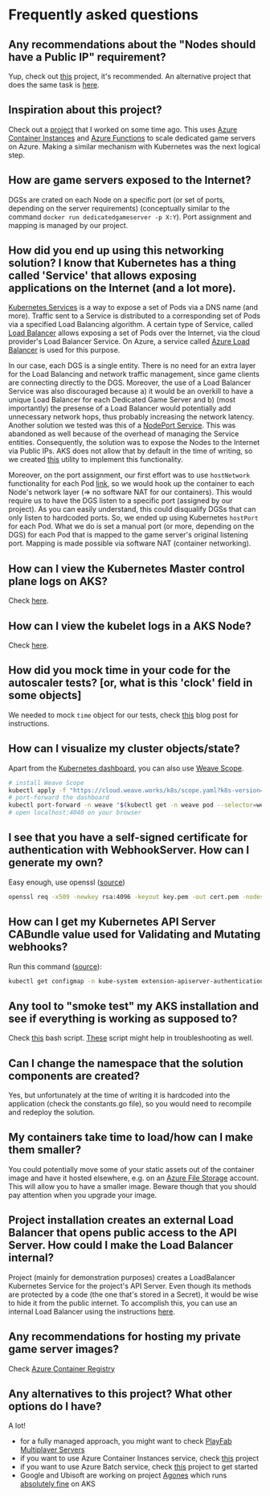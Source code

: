 # Frequently asked questions

## Any recommendations about the "Nodes should have a Public IP" requirement?

Yup, check out [this](https://github.com/dgkanatsios/AksNodePublicIPController) project, it's recommended. An alternative project that does the same task is [here](https://github.com/dgkanatsios/AksNodePublicIP).

## Inspiration about this project?

Check out a [project](https://github.com/dgkanatsios/AzureContainerInstancesManagement) that I worked on some time ago. This uses [Azure Container Instances](https://azure.microsoft.com/en-us/services/container-instances/) and [Azure Functions](https://functions.azure.com) to scale dedicated game servers on  Azure. Making a similar mechanism with Kubernetes was the next logical step.

## How are game servers exposed to the Internet? 

DGSs are crated on each Node on a specific port (or set of ports, depending on the server requirements) (conceptually similar to the command `docker run dedicatedgameserver -p X:Y`). Port assignment and mapping is managed by our project.

## How did you end up using this networking solution? I know that Kubernetes has a thing called 'Service' that allows exposing applications on the Internet (and a lot more).

[Kubernetes Services](https://kubernetes.io/docs/concepts/services-networking/service/) is a way to expose a set of Pods via a DNS name (and more). Traffic sent to a Service is distributed to a corresponding set of Pods via a specified Load Balancing algorithm. A certain type of Service, called [Load Balancer](https://kubernetes.io/docs/concepts/services-networking/service/#loadbalancer) allows exposing a set of Pods over the Internet, via the cloud provider's Load Balancer Service. On Azure, a service called [Azure Load Balancer](https://docs.microsoft.com/en-us/azure/load-balancer/load-balancer-overview) is used for this purpose.

In our case, each DGS is a single entity. There is no need for an extra layer for the Load Balancing and network traffic management, since game clients are connecting directly to the DGS. Moreover, the use of a Load Balancer Service was also discouraged because a) it would be an overkill to have a unique Load Balancer for each Dedicated Game Server and b) (most importantly) the presense of a Load Balancer would potentially add unnecessary network hops, thus probably increasing the network latency. Another solution we tested was this of a [NodePort Service](https://kubernetes.io/docs/concepts/services-networking/service/#nodeport). This was abandoned as well because of the overhead of managing the Service entities.
Consequently, the solution was to expose the Nodes to the Internet via Public IPs. AKS does not allow that by default in the time of writing, so we created [this](https://github.com/dgkanatsios/AksNodePublicIPController) utility to implement this functionality. 

Moreover, on the port assignment, our first effort was to use `hostNetwork` functionality for each Pod [link](http://alesnosek.com/blog/2017/02/14/accessing-kubernetes-pods-from-outside-of-the-cluster/), so we would hook up the container to each Node's network layer (=> no software NAT for our containers). This would require us to have the DGS listen to a specific port (assigned by our project). As you can easily understand, this could disqualify DGSs that can only listen to hardcoded ports. So, we ended up using Kubernetes `hostPort` for each Pod. What we do is set a manual port (or more, depending on the DGS) for each Pod that is mapped to the game server's original listening port. Mapping is made possible via software NAT (container networking).

## How can I view the Kubernetes Master control plane logs on AKS?

Check [here](https://docs.microsoft.com/en-us/azure/aks/view-master-logs).

## How can I view the kubelet logs in a AKS Node?

Check [here](https://docs.microsoft.com/en-us/azure/aks/kubelet-logs).

## How did you mock time in your code for the autoscaler tests? [or, what is this 'clock' field in some objects]

We needed to mock `time` object for our tests, check [this](https://medium.com/agrea-technogies/mocking-time-with-go-a89e66553e79) blog post for instructions.

## How can I visualize my cluster objects/state?

Apart from the [Kubernetes dashboard](https://docs.microsoft.com/en-us/azure/aks/kubernetes-dashboard), you can also use [Weave Scope](https://www.weave.works/docs/scope/latest/installing/#k8s).

```bash
# install Weave Scope
kubectl apply -f "https://cloud.weave.works/k8s/scope.yaml?k8s-version=$(kubectl version | base64 | tr -d '\n')"
# port-forward the dashboard
kubectl port-forward -n weave "$(kubectl get -n weave pod --selector=weave-scope-component=app -o jsonpath='{.items..metadata.name}')" 4040
# open localhost:4040 on your browser
```

## I see that you have a self-signed certificate for authentication with WebhookServer. How can I generate my own?

Easy enough, use openssl ([source](https://stackoverflow.com/questions/10175812/how-to-create-a-self-signed-certificate-with-openssl))

```bash
openssl req -x509 -newkey rsa:4096 -keyout key.pem -out cert.pem -nodes -subj '/CN=aks-gaming-webhookserver.default.svc' -days 365 
```

## How can I get my Kubernetes API Server CABundle value used for Validating and Mutating webhooks?

Run this command ([source](https://medium.com/ibm-cloud/diving-into-kubernetes-mutatingadmissionwebhook-6ef3c5695f74)):

```bash
kubectl get configmap -n kube-system extension-apiserver-authentication -o=jsonpath='{.data.client-ca-file}' | base64 | tr -d '\n'
```

## Any tool to "smoke test" my AKS installation and see if everything is working as supposed to?

Check [this](https://github.com/dsalamancaMS/K8sSmokeTest/blob/master/smoke.sh) bash script. [These](https://github.com/malachma/supp-tools/tree/master/k8s) script might help in troubleshooting as well.

## Can I change the namespace that the solution components are created? 

Yes, but unfortunately at the time of writing it is hardcoded into the application (check the constants.go file), so you would need to recompile and redeploy the solution.

## My containers take time to load/how can I make them smaller?

You could potentially move some of your static assets out of the container image and have it hosted elsewhere, e.g. on an [Azure File Storage](https://azure.microsoft.com/en-us/services/storage/files/) account. This will allow you to have a smaller image. Beware though that you should pay attention when you upgrade your image.

## Project installation creates an external Load Balancer that opens public access to the API Server. How could I make the Load Balancer internal?

Project (mainly for demonstration purposes) creates a LoadBalancer Kubernetes Service for the project's API Server. Even though its methods are protected by a code (the one that's stored in a Secret), it would be wise to hide it from the public internet. To accomplish this, you can use an internal Load Balancer using the instructions [here](https://docs.microsoft.com/en-us/azure/aks/internal-lb).

## Any recommendations for hosting my private game server images?

Check [Azure Container Registry](https://azure.microsoft.com/en-us/services/container-registry/)

## Any alternatives to this project? What other options do I have?

A lot!
- for a fully managed approach, you might want to check [PlayFab Multiplayer Servers](https://api.playfab.com/blog/introducing-playfab-multiplayer-servers)
- if you want to use Azure Container Instances service, check [this](https://github.com/dgkanatsios/AzureContainerInstancesManagement) project
- if you want to use Azure Batch service, check [this](https://github.com/PoisonousJohn/gameserver-autoscaler) project to get started
- Google and Ubisoft are working on project [Agones](https://github.com/GoogleCloudPlatform/agones) which runs [absolutely fine](https://github.com/GoogleCloudPlatform/agones/tree/master/install#setting-up-an-azure-kubernetes-service-aks-cluster) on AKS